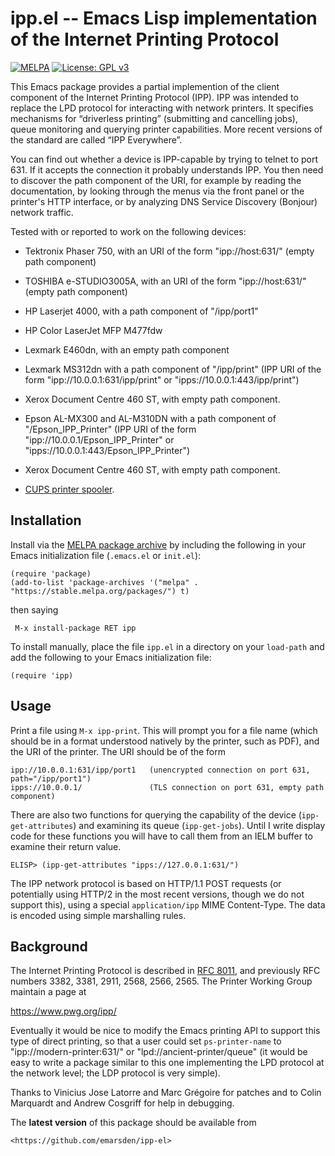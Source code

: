 # ipp.el -- Emacs Lisp implementation of the Internet Printing Protocol

[![MELPA](https://melpa.org/packages/ipp-badge.svg)](https://melpa.org/#/ipp)
[![License: GPL v3](https://img.shields.io/badge/License-GPL%20v3-blue.svg)](http://www.gnu.org/licenses/gpl-3.0)


This Emacs package provides a partial implemention of the client component of the Internet Printing
Protocol (IPP). IPP was intended to replace the LPD protocol for interacting with network printers.
It specifies mechanisms for “driverless printing” (submitting and cancelling jobs), queue monitoring
and querying printer capabilities. More recent versions of the standard are called “IPP Everywhere”.

You can find out whether a device is IPP-capable by trying to telnet to port 631. If it accepts the
connection it probably understands IPP. You then need to discover the path component of the URI, for
example by reading the documentation, by looking through the menus via the front panel or the
printer's HTTP interface, or by analyzing DNS Service Discovery (Bonjour) network traffic.

Tested with or reported to work on the following devices:

- Tektronix Phaser 750, with an URI of the form "ipp://host:631/" (empty path component)

- TOSHIBA e-STUDIO3005A, with an URI of the form "ipp://host:631/" (empty path component)

- HP Laserjet 4000, with a path component of "/ipp/port1"

- HP Color LaserJet MFP M477fdw

- Lexmark E460dn, with an empty path component

- Lexmark MS312dn with a path component of "/ipp/print" (IPP URI of the form
  "ipp://10.0.0.1:631/ipp/print" or "ipps://10.0.0.1:443/ipp/print")

- Xerox Document Centre 460 ST, with empty path component.

- Epson AL-MX300 and AL-M310DN with a path component of "/Epson_IPP_Printer" (IPP URI of the form
  "ipp://10.0.0.1/Epson_IPP_Printer" or "ipps://10.0.0.1:443/Epson_IPP_Printer")

- Xerox Document Centre 460 ST, with empty path component.

- [CUPS printer spooler](https://www.cups.org/).


## Installation

Install via the [MELPA package archive](https://melpa.org/partials/getting-started.html) by
including the following in your Emacs initialization file (`.emacs.el` or `init.el`):

    (require 'package)
    (add-to-list 'package-archives '("melpa" . "https://stable.melpa.org/packages/") t)

then saying 

     M-x install-package RET ipp

To install manually, place the file `ipp.el` in a directory on your `load-path` and add the
following to your Emacs initialization file:

    (require 'ipp)


## Usage

Print a file using `M-x ipp-print`. This will prompt you for a file name (which should
be in a format understood natively by the printer, such as PDF), and the URI of the printer. The URI
should be of the form

    ipp://10.0.0.1:631/ipp/port1   (unencrypted connection on port 631, path="/ipp/port1")
    ipps://10.0.0.1/               (TLS connection on port 631, empty path component)

There are also two functions for querying the capability of the device (`ipp-get-attributes`) and
examining its queue (`ipp-get-jobs`). Until I write display code for these functions you will have to
call them from an IELM buffer to examine their return value.

    ELISP> (ipp-get-attributes "ipps://127.0.0.1:631/")

The IPP network protocol is based on HTTP/1.1 POST requests (or potentially using HTTP/2 in the most
recent versions, though we do not support this), using a special `application/ipp` MIME
Content-Type. The data is encoded using simple marshalling rules.



## Background

The Internet Printing Protocol is described in
[RFC 8011](https://www.rfc-editor.org/rfc/rfc8011.html), and previously RFC numbers 3382, 3381,
2911, 2568, 2566, 2565. The Printer Working Group maintain a page at

  <https://www.pwg.org/ipp/>


Eventually it would be nice to modify the Emacs printing API to support this type of direct
printing, so that a user could set `ps-printer-name` to "ipp://modern-printer:631/" or
"lpd://ancient-printer/queue" (it would be easy to write a package similar to this one implementing
the LPD protocol at the network level; the LDP protocol is very simple).

Thanks to Vinicius Jose Latorre and Marc Grégoire for patches and to Colin Marquardt and Andrew
Cosgriff for help in debugging.


The **latest version** of this package should be available from

    <https://github.com/emarsden/ipp-el>

